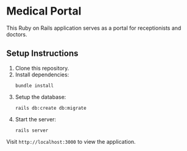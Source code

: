 # Medical Portal

This Ruby on Rails application serves as a portal for receptionists and doctors.

## Setup Instructions

1. Clone this repository.
2. Install dependencies:
   ```
   bundle install
   ```
3. Setup the database:
   ```
   rails db:create db:migrate
   ```
4. Start the server:
   ```
   rails server
   ```

Visit `http://localhost:3000` to view the application.
